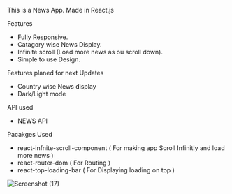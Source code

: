 This is a News App.
Made in React.js

Features

- Fully Responsive.
- Catagory wise News Display.
- Infinite scroll (Load more news as ou scroll down).
- Simple to use Design.

Features planed for next Updates

- Country wise News display
- Dark/Light mode

API used

- NEWS API

Pacakges Used

- react-infnite-scroll-component ( For making app Scroll Infinitly and load more news )
- react-router-dom ( For Routing )
- react-top-loading-bar ( For Displaying loading on top )

![Screenshot (17)](https://user-images.githubusercontent.com/58109880/157040328-c6450290-682a-4b61-866b-1e0922ba6239.png)

